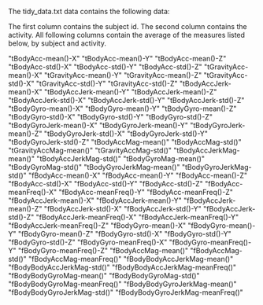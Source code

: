 

The tidy_data.txt data contains the following data:

The first column contains the subject id. The second column contains the activity. All following columns contain the average of the measures listed below, by subject and activity.

"tBodyAcc-mean()-X" "tBodyAcc-mean()-Y" "tBodyAcc-mean()-Z" "tBodyAcc-std()-X" "tBodyAcc-std()-Y" "tBodyAcc-std()-Z" "tGravityAcc-mean()-X" "tGravityAcc-mean()-Y" "tGravityAcc-mean()-Z" "tGravityAcc-std()-X" "tGravityAcc-std()-Y" "tGravityAcc-std()-Z" "tBodyAccJerk-mean()-X" "tBodyAccJerk-mean()-Y" "tBodyAccJerk-mean()-Z" "tBodyAccJerk-std()-X" "tBodyAccJerk-std()-Y" "tBodyAccJerk-std()-Z" "tBodyGyro-mean()-X" "tBodyGyro-mean()-Y" "tBodyGyro-mean()-Z" "tBodyGyro-std()-X" "tBodyGyro-std()-Y" "tBodyGyro-std()-Z" "tBodyGyroJerk-mean()-X" "tBodyGyroJerk-mean()-Y" "tBodyGyroJerk-mean()-Z" "tBodyGyroJerk-std()-X" "tBodyGyroJerk-std()-Y" "tBodyGyroJerk-std()-Z" "tBodyAccMag-mean()" "tBodyAccMag-std()" "tGravityAccMag-mean()" "tGravityAccMag-std()" "tBodyAccJerkMag-mean()" "tBodyAccJerkMag-std()" "tBodyGyroMag-mean()" "tBodyGyroMag-std()" "tBodyGyroJerkMag-mean()" "tBodyGyroJerkMag-std()" "fBodyAcc-mean()-X" "fBodyAcc-mean()-Y" "fBodyAcc-mean()-Z" "fBodyAcc-std()-X" "fBodyAcc-std()-Y" "fBodyAcc-std()-Z" "fBodyAcc-meanFreq()-X" "fBodyAcc-meanFreq()-Y" "fBodyAcc-meanFreq()-Z" "fBodyAccJerk-mean()-X" "fBodyAccJerk-mean()-Y" "fBodyAccJerk-mean()-Z" "fBodyAccJerk-std()-X" "fBodyAccJerk-std()-Y" "fBodyAccJerk-std()-Z" "fBodyAccJerk-meanFreq()-X" "fBodyAccJerk-meanFreq()-Y" "fBodyAccJerk-meanFreq()-Z" "fBodyGyro-mean()-X" "fBodyGyro-mean()-Y" "fBodyGyro-mean()-Z" "fBodyGyro-std()-X" "fBodyGyro-std()-Y" "fBodyGyro-std()-Z" "fBodyGyro-meanFreq()-X" "fBodyGyro-meanFreq()-Y" "fBodyGyro-meanFreq()-Z" "fBodyAccMag-mean()" "fBodyAccMag-std()" "fBodyAccMag-meanFreq()" "fBodyBodyAccJerkMag-mean()" "fBodyBodyAccJerkMag-std()" "fBodyBodyAccJerkMag-meanFreq()" "fBodyBodyGyroMag-mean()" "fBodyBodyGyroMag-std()" "fBodyBodyGyroMag-meanFreq()" "fBodyBodyGyroJerkMag-mean()" "fBodyBodyGyroJerkMag-std()" "fBodyBodyGyroJerkMag-meanFreq()"
